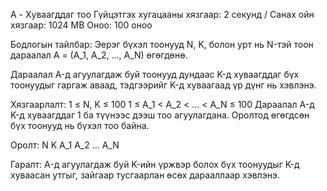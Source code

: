 A - Хуваагддаг тоо
Гүйцэтгэх хугацааны хязгаар: 2 секунд / Санах ойн хязгаар: 1024 MB
Оноо: 100 оноо

Бодлогын тайлбар:
Эерэг бүхэл тоонууд N, K, болон урт нь N-тэй тоон дараалал A = (A_1, A_2, ..., A_N) өгөгдөнө.

Дараалал A-д агуулагдаж буй тоонууд дундаас K-д хуваагддаг бүх тоонуудыг гаргаж аваад, тэдгээрийг K-д хуваагаад үр дүнг нь хэвлэнэ.

Хязгаарлалт:
1 ≤ N, K ≤ 100
1 ≤ A_1 < A_2 < ... < A_N ≤ 100
Дараалал A-д K-д хуваагддаг 1 ба түүнээс дээш тоо агуулагдана.
Оролтод өгөгдсөн бүх тоонууд нь бүхэл тоо байна.

Оролт:
N
K
A_1
A_2
...
A_N

Гаралт:
A-д агуулагдаж буй K-ийн үржвэр болох бүх тоонуудыг K-д хуваасан утгыг, зайгаар тусгаарлан өсөх дарааллаар хэвлэнэ.
